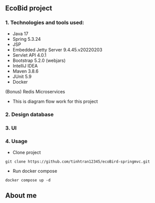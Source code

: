 ## EcoBid project


### 1. Technologies and tools used:

- Java 17
- Spring 5.3.24
- JSP
- Embedded Jetty Server 9.4.45.v20220203
- Servlet API 4.0.1
- Bootstrap 5.2.0 (webjars)
- IntelliJ IDEA
- Maven 3.8.6
- JUnit 5.9
- Docker

(Bonus)
Redis
Microservices


- This is diagram flow work for this project



### 2. Design database






### 3. UI 




### 4. Usage

- Clone project

```
git clone https://github.com/tinhtran12345/ecoBird-springmvc.git
```


- Run docker compose

```
docker compose up -d
```



## About me 



